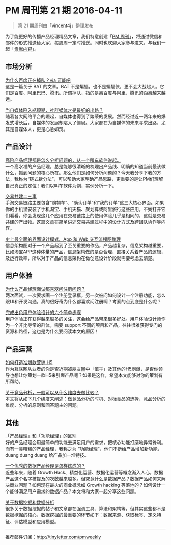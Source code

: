 # PM 周刊第 21 期 2016-04-11

> 第 21 期周刊由「[vincent4j](http://pmweekly.com/contributors/#vincent4j)」整理发布     

为了能更好的传播产品经理精品文章，我们特意创建「[PM 周刊](http://pmweekly.com/)」，将通过微信和邮件的形式推送给大家，每周周一定时推送。同时也欢迎大家参与进来，与我们一起「[贡献内容](https://github.com/vincent4j/pmweekly.com/issues/new)」。    

## 市场分析

[为什么百度正在掉队？via 可能吧](http://mp.weixin.qq.com/s?__biz=MjM5ODQwMjA4MA==&mid=401809677&idx=1&sn=bd4b0c603463856845c3c1c9e817a092&scene=23&srcid=03306Rz5J1vpetDO2sacPWVh#rd)   
这是一篇关于 BAT 的文章。BAT 不是蝙蝠，也不是蝙蝠侠，更不会大战超人。它们是百度、阿里巴巴、腾讯。所谓掉队，指的是离百度与阿里、腾讯的距离越来越远。   

[当自媒体陷入瓶颈期，社群媒体才是最好的出路？](http://mp.weixin.qq.com/s?__biz=MjAzNzMzNTkyMQ==&mid=405847068&idx=1&sn=4ee0214059387b65269c241b2f9f8d79&scene=23&srcid=0330YpJwigalHIX8WcaMbZ2v#rd)   
随着各大网络平台的崛起，自媒体也得到了繁荣的发展。然而经过近一两年来的爆发式增长后，自媒体的发展却陷入了僵局。大家都在为自媒体的未来寻求出路，尤其是自媒体人，更是心急如焚。     

## 产品设计

[高阶产品经理都是怎么分析问题的，从一个叫车软件说起...](http://mp.weixin.qq.com/s?__biz=MjM5OTEwNjI2MA==&mid=404165888&idx=1&sn=7edca5ffa232a51f74f7415b05b4c53e&scene=23&srcid=0402wCQEXiIBTPloo8zt98Ep#rd)   
一个高水准的产品经理，总是能够很清晰的梳理出产品线、明确的知道当前最该做什么，抓到问题的核心所在。那么他们是如何分析问题的？今天我分享下我的方法，我称为“链式拆分法”，可以帮助大家明确产品思路，更重要的是让PM们理解自己真正的定位！我们以叫车软件为例，实例分析一下。     

[交易共建二三事](http://mp.weixin.qq.com/s?__biz=MzAxMTM0ODM4OQ==&mid=404290090&idx=1&sn=79c9680f850788aad38df61ef21e2e59&scene=23&srcid=0411HOPJ4XETpQtEfWPb04xs#rd)   
手淘交易链路主要包含“购物车”、“确认订单”和“我的订单”这三大核心界面。如果你的手机里安装了手机淘宝、手机天猫、聚划算或阿里旅行这些应用，不妨打开它们看看，你会发现这几个应用在交易链路上的使用体验几乎是相同的，这就是交易共建的产出物。这篇文章将简单讲述交易共建过程中的设计方式及跨团队协作等内容。      

[史上最全面的界面设计模式、App 和 Web 交互流程图整理](http://mp.weixin.qq.com/s?__biz=MjM5NjA3ODI3Ng==&mid=402291859&idx=1&sn=498c1199e6d6806c866deca93371fcf1&scene=23&srcid=0410WaDAc5RS0kBQqRFURsgc#rd)   
信息架构图对于一个产品起到了至关重要的作品，产品越复杂，信息架构越重要，比如淘宝APP这种体量的产品，信息架构做的是否合理，直接关系着产品的逻辑，及运行效率，所以对于产品的信息架构在做创意设计阶段就需要考虑去清楚。   


## 用户体验 

[为什么产品经理面试都喜欢问注册问题？](http://mp.weixin.qq.com/s?__biz=MjM5NDEwMjg2MA==&mid=2650904597&idx=1&sn=ad9cb7722c2c329d9a58095fbd9fbd2c&scene=23&srcid=04115qV4zaYisaHsnwcHsHxK#rd)   
两次面试，一次要求画一个注册登录框，另一次被问如何设计一个注册功能，怎么跟UI和开发沟通。真的很好奇为什么都喜欢问注册啊？考察的点到底是什么呢？   

[完成出色用户体验设计的六个简单步骤](http://mp.weixin.qq.com/s?__biz=MzAxNDAxOTcxOQ==&mid=2650934113&idx=1&sn=4ed2468a73f38ff413f29d742bd9e75f&scene=23&srcid=0411cR6Mv0em3Zs6vbkq7kwG#rd)  
用户体验正在获得越来越多的关注，这会给产品带来很多好处。用户体验设计师作为一个非比寻常的群体，需要 support 不同的项目和产品，往往很难获得专门的资源和路径，这也是为什么要阅读本文的原因！     

## 产品运营  

[如何打造准爆款营销 H5](http://mp.weixin.qq.com/s?__biz=MjM5MDgzNDkzMw==&mid=404629003&idx=1&sn=e740a227c1b1450aa3fffc95191b904b&scene=23&srcid=0411YlAXeu3lKPM5SWhwjgtS#rd)   
作为互联网从业者的你是否近期被朋友圈中「值乎」及其他的H5刷爆，是否你领导也想让你策划一款H5来引爆产品呢？如果是这样，希望本文能够对你的策划有所帮助。    

[关于竞品分析，一般可以从什么维度去做比较？](http://mp.weixin.qq.com/s?__biz=MzIzOTE0NjczMw==&mid=407250802&idx=1&sn=bd7ea6ffc7df63915385fcc63509cf29&scene=23&srcid=04113LPbx6SOdPhtOSpOmOqK#rd)   
本文将从如下几个纬度来阐述：做竞品分析的时机、对标竞品的选择、竞品分析的维度、分析的原则和回答题主的问题。   

## 其他  

[「产品经理」和「功能经理」的区别](https://36kr.com/p/5045631.html)   
好的产品经理会用最简单的功能去满足用户的需求，把核心功能打磨地异常锋利。而有一类糟糕的产品经理，我称之为 “功能经理”，他们不断给产品增加新功能，duang duang duang 给产品加一堆特技。   

[一个优秀的数据产品经理是怎样炼成的？](http://mp.weixin.qq.com/s?__biz=MjM5NTQ5MjIyMA==&mid=406148610&idx=2&sn=5d385441109bf632e85f09023e34f496&scene=23&srcid=0411muzOwuK67otWZsU8jVST#rd)   
近些年来，随着 Growth Hack、精益化运营、数据化运营等概念渐入人心，数据产品这个名字被提及的次数越来越多。但究竟什么是数据产品？数据产品如何来解决商业问题？如何现在最火的商业概念如 Growth hacking 等落地的？如何设计一个能够满足用户需求的数据产品？本文将和大家一起分享这些问题。   

[关于数据挖掘和数据分析](http://mp.weixin.qq.com/s?__biz=MjM5NTQ5MjIyMA==&mid=406100342&idx=1&sn=146ede14fec102cb19319901766c9867&scene=23&srcid=0411Y1p2yOJAbfdU8h66wbE0#rd)   
很多关于数据挖掘的帖子和文章都在强调工具、算法和架构等，但其实这些都不是数据挖掘的核心，数据挖掘的最重要的环节如下：数据来源、获取标签、定义特征、评估模型和应用模型。    


---
推荐邮件订阅：<http://tinyletter.com/pmweekly>  